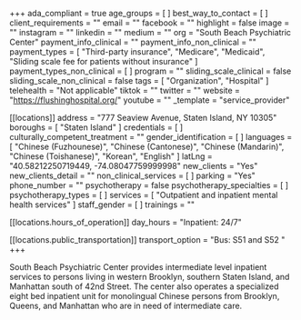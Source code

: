 +++
ada_compliant = true
age_groups = [ ]
best_way_to_contact = [ ]
client_requirements = ""
email = ""
facebook = ""
highlight = false
image = ""
instagram = ""
linkedin = ""
medium = ""
org = "South Beach Psychiatric Center"
payment_info_clinical = ""
payment_info_non_clinical = ""
payment_types = [
  "Third-party insurance",
  "Medicare",
  "Medicaid",
  "Sliding scale fee for patients without insurance"
]
payment_types_non_clinical = [ ]
program = ""
sliding_scale_clinical = false
sliding_scale_non_clinical = false
tags = [ "Organization", "Hospital" ]
telehealth = "Not applicable"
tiktok = ""
twitter = ""
website = "https://flushinghospital.org/"
youtube = ""
_template = "service_provider"

[[locations]]
address = "777 Seaview Avenue, Staten Island, NY 10305"
boroughs = [ "Staten Island" ]
credentials = [ ]
culturally_competent_treatment = ""
gender_identification = [ ]
languages = [
  "Chinese (Fuzhounese)",
  "Chinese (Cantonese)",
  "Chinese (Mandarin)",
  "Chinese (Toishanese)",
  "Korean",
  "English"
]
latLng = "40.58212250719449, -74.08047759999998"
new_clients = "Yes"
new_clients_detail = ""
non_clinical_services = [ ]
parking = "Yes"
phone_number = ""
psychotherapy = false
psychotherapy_specialties = [ ]
psychotherapy_types = [ ]
services = [ "Outpatient and inpatient mental health services" ]
staff_gender = [ ]
trainings = ""

  [[locations.hours_of_operation]]
  day_hours = "Inpatient: 24/7"

  [[locations.public_transportation]]
  transport_option = "Bus: S51 and S52 "
+++

South Beach Psychiatric Center provides intermediate level inpatient services to persons living in western Brooklyn, southern Staten Island, and Manhattan south of 42nd Street. The center also operates a specialized eight bed inpatient unit for monolingual Chinese persons from Brooklyn, Queens, and Manhattan who are in need of intermediate care.
